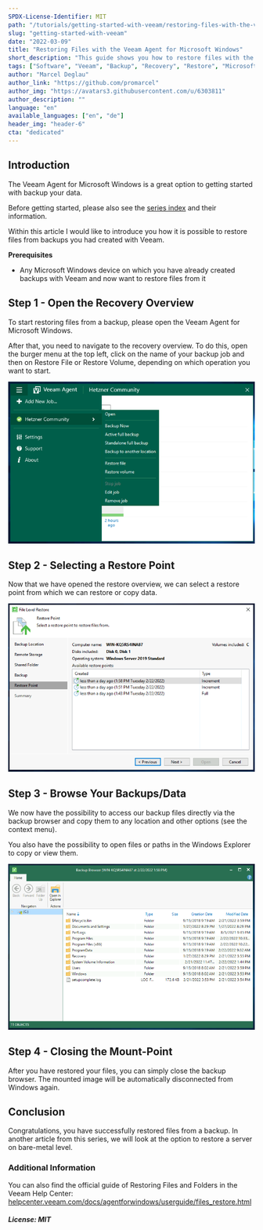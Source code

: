 ```yaml
---
SPDX-License-Identifier: MIT
path: "/tutorials/getting-started-with-veeam/restoring-files-with-the-veeam-agent-for-microsoft-windows"
slug: "getting-started-with-veeam"
date: "2022-03-09"
title: "Restoring Files with the Veeam Agent for Microsoft Windows"
short_description: "This guide shows you how to restore files with the Veeam Agent for Microsoft Windows."
tags: ["Software", "Veeam", "Backup", "Recovery", "Restore", "Microsoft Windows", "Tools"]
author: "Marcel Deglau"
author_link: "https://github.com/promarcel"
author_img: "https://avatars3.githubusercontent.com/u/6303811"
author_description: ""
language: "en"
available_languages: ["en", "de"]
header_img: "header-6"
cta: "dedicated"
---
```


## Introduction

The Veeam Agent for Microsoft Windows is a great option to getting started with backup your data.

Before getting started, please also see the [series index](/tutorials/getting-started-with-veeam/) and their information.

Within this article I would like to introduce you how it is possible to restore files from backups you had created with Veeam.

**Prerequisites**

* Any Microsoft Windows device on which you have already created backups with Veeam and now want to restore files from it

## Step 1 - Open the Recovery Overview

To start restoring files from a backup, please open the Veeam Agent for Microsoft Windows.

After that, you need to navigate to the recovery overview. To do this, open the burger menu at the top left, click on the name of your backup job and then on Restore File or Restore Volume, depending on which operation you want to start.

![Restore Overview](images/24-win-recovery-start.png)

## Step 2 - Selecting a Restore Point

Now that we have opened the restore overview, we can select a restore point from which we can restore or copy data.

![Selecting a Restore Point](images/25-win-recovery-select.png)

## Step 3 - Browse Your Backups/Data

We now have the possibility to access our backup files directly via the backup browser and copy them to any location and other options (see the context menu).

You also have the possibility to open files or paths in the Windows Explorer to copy or view them.

![Browse Your Backups/Data](images/26-win-recovery-explorer.png)

## Step 4 - Closing the Mount-Point

After you have restored your files, you can simply close the backup browser. The mounted image will be automatically disconnected from Windows again.

## Conclusion

Congratulations, you have successfully restored files from a backup. In another article from this series, we will look at the option to restore a server on bare-metal level.

### Additional Information

You can also find the official guide of Restoring Files and Folders in the Veeam Help Center: [helpcenter.veeam.com/docs/agentforwindows/userguide/files_restore.html](https://helpcenter.veeam.com/docs/agentforwindows/userguide/files_restore.html?ver=50)

##### License: MIT

<!--

Contributor's Certificate of Origin

By making a contribution to this project, I certify that:

(a) The contribution was created in whole or in part by me and I have
    the right to submit it under the license indicated in the file; or

(b) The contribution is based upon previous work that, to the best of my
    knowledge, is covered under an appropriate license and I have the
    right under that license to submit that work with modifications,
    whether created in whole or in part by me, under the same license
    (unless I am permitted to submit under a different license), as
    indicated in the file; or

(c) The contribution was provided directly to me by some other person
    who certified (a), (b) or (c) and I have not modified it.

(d) I understand and agree that this project and the contribution are
    public and that a record of the contribution (including all personal
    information I submit with it, including my sign-off) is maintained
    indefinitely and may be redistributed consistent with this project
    or the license(s) involved.

Signed-off-by: Marcel Deglau <marcel.deglau@hetzner.com>

-->

